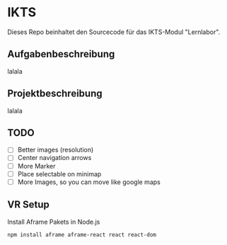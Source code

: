 # IKTS

Dieses Repo beinhaltet den Sourcecode für das IKTS-Modul "Lernlabor".

## Aufgabenbeschreibung

lalala

## Projektbeschreibung

lalala

## TODO

- [ ] Better images (resolution)
- [ ] Center navigation arrows
- [ ] More Marker
- [ ] Place selectable on minimap
- [ ] More Images, so you can move like google maps

## VR Setup

Install Aframe Pakets in Node.js

```
npm install aframe aframe-react react react-dom
```

